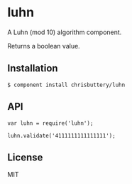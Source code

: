 
# luhn

  A Luhn (mod 10) algorithm component.

  Returns a boolean value.

## Installation

    $ component install chrisbuttery/luhn

## API

	var luhn = require('luhn');

	luhn.validate('4111111111111111'); 

## License

  MIT
